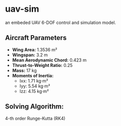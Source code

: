 # uav-sim
an embeded UAV 6-DOF control and simulation model.

## Aircraft Parameters
- **Wing Area:** 1.3536 m²
- **Wingspan:** 3.2 m
- **Mean Aerodynamic Chord:** 0.423 m
- **Thrust-to-Weight Ratio:** 0.25
- **Mass:** 17 kg
- **Moments of Inertia:**
  - Ixx: 1.71 kg·m²
  - Iyy: 5.54 kg·m²
  - Izz: 4.15 kg·m²

## Solving Algorithm:
4-th order Runge-Kutta (RK4)